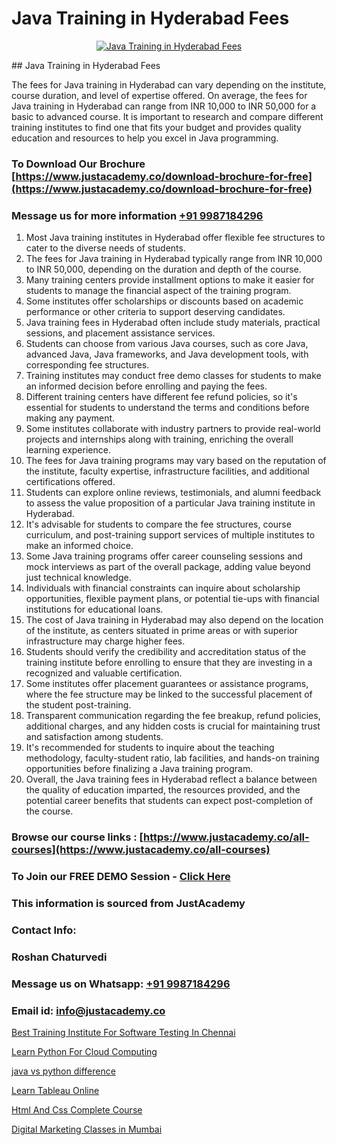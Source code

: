 # Java Training in Hyderabad Fees

<p align="center">
  <a href="https://justacademy.co/course-detail/core-java-training">
    <img src="https://justacademy.co/storage2/course_image/1677245426_course_image.webp" alt="Java Training in Hyderabad Fees">
  </a>
</p>
## Java Training in Hyderabad Fees

The fees for Java training in Hyderabad can vary depending on the institute, course duration, and level of expertise offered. On average, the fees for Java training in Hyderabad can range from INR 10,000 to INR 50,000 for a basic to advanced course. It is important to research and compare different training institutes to find one that fits your budget and provides quality education and resources to help you excel in Java programming.
### To Download Our Brochure [https://www.justacademy.co/download-brochure-for-free](https://www.justacademy.co/download-brochure-for-free)
### Message us for more information [+91 9987184296](https://api.whatsapp.com/send?phone=919987184296)
1) Most Java training institutes in Hyderabad offer flexible fee structures to cater to the diverse needs of students.
2) The fees for Java training in Hyderabad typically range from INR 10,000 to INR 50,000, depending on the duration and depth of the course.
3) Many training centers provide installment options to make it easier for students to manage the financial aspect of the training program.
4) Some institutes offer scholarships or discounts based on academic performance or other criteria to support deserving candidates.
5) Java training fees in Hyderabad often include study materials, practical sessions, and placement assistance services.
6) Students can choose from various Java courses, such as core Java, advanced Java, Java frameworks, and Java development tools, with corresponding fee structures.
7) Training institutes may conduct free demo classes for students to make an informed decision before enrolling and paying the fees.
8) Different training centers have different fee refund policies, so it's essential for students to understand the terms and conditions before making any payment.
9) Some institutes collaborate with industry partners to provide real-world projects and internships along with training, enriching the overall learning experience.
10) The fees for Java training programs may vary based on the reputation of the institute, faculty expertise, infrastructure facilities, and additional certifications offered.
11) Students can explore online reviews, testimonials, and alumni feedback to assess the value proposition of a particular Java training institute in Hyderabad.
12) It's advisable for students to compare the fee structures, course curriculum, and post-training support services of multiple institutes to make an informed choice.
13) Some Java training programs offer career counseling sessions and mock interviews as part of the overall package, adding value beyond just technical knowledge.
14) Individuals with financial constraints can inquire about scholarship opportunities, flexible payment plans, or potential tie-ups with financial institutions for educational loans.
15) The cost of Java training in Hyderabad may also depend on the location of the institute, as centers situated in prime areas or with superior infrastructure may charge higher fees.
16) Students should verify the credibility and accreditation status of the training institute before enrolling to ensure that they are investing in a recognized and valuable certification.
17) Some institutes offer placement guarantees or assistance programs, where the fee structure may be linked to the successful placement of the student post-training.
18) Transparent communication regarding the fee breakup, refund policies, additional charges, and any hidden costs is crucial for maintaining trust and satisfaction among students.
19) It's recommended for students to inquire about the teaching methodology, faculty-student ratio, lab facilities, and hands-on training opportunities before finalizing a Java training program.
20) Overall, the Java training fees in Hyderabad reflect a balance between the quality of education imparted, the resources provided, and the potential career benefits that students can expect post-completion of the course.

### Browse our course links : [https://www.justacademy.co/all-courses](https://www.justacademy.co/all-courses) 
### To Join our FREE DEMO Session - [Click Here](https://www.justacademy.co/register-for-course-demo)


### This information is sourced from JustAcademy
### Contact Info:
### Roshan Chaturvedi
### Message us on Whatsapp: [+91 9987184296](https://api.whatsapp.com/send?phone=919987184296)
### Email id: [info@justacademy.co](mailto:info@justacademy.co)
                
[Best Training Institute For Software Testing In Chennai](https://www.linkedin.com/pulse/best-training-institute-software-testing-chennai-2ywhe?trackingId=4nwjcBmZYKL25y9jBRNzpw%3D%3D&lipi=urn%3Ali%3Apage%3Ad_flagship3_company_admin%3Bk9oA%2BVOQTPioabiM45wXSA%3D%3D)

[Learn Python For Cloud Computing](https://www.linkedin.com/pulse/learn-python-cloud-computing-justacademy-hyderabad-2fwjc?trackingId=UgFTygT3GQsFM2VQtMv1Ww%3D%3D&lipi=urn%3Ali%3Apage%3Ad_flagship3_company_admin%3BGwbGgk3HRUy%2BuyASxv15%2BQ%3D%3D)

[java vs python difference](https://medium.com/@abhidnya.1068/java-vs-python-difference-ee51c34e618f)

[Learn Tableau Online](https://medium.com/@prempja40/learn-tableau-online-2588bffb8a8d)

[Html And Css Complete Course](https://justacademyin.github.io/justacademy/html-and-css-complete-course)

[Digital Marketing Classes in Mumbai](https://justacademyin.github.io/justacademy/digital-marketing-classes-in-mumbai)

